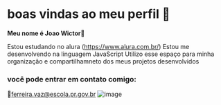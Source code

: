 # boas vindas ao meu perfil 👑

**Meu nome é Joao Wictor🥇**

Estou estudando no alura (https://www.alura.com.br/)
Estou me desenvolvendo na linguagem JavaScript
Utilizo esse espaço para minha organização e compartilhamneto dos meus projetos desenvolvidos
### você pode entrar em contato comigo:
🔵ferreira.vaz@escola.pr.gov.br
![image](https://github.com/clebinhodugrau/clebinhudugrau1/assets/132570213/9e11ea33-ab70-4670-a41a-3a123c0039d7)


